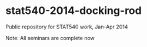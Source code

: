 stat540-2014-docking-rod
========================

Public repository for STAT540 work, Jan-Apr 2014

Note: All seminars are complete now
